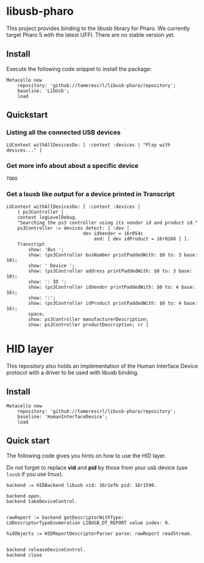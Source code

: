 # libusb-pharo

This project provides binding to the libusb library for Pharo. We currently target Pharo 5 with the latest UFFI. There are no stable version yet.

## Install

Execute the following code snippet to install the package:

~~~
Metacello new
    repository: 'github://tamerescrl/libusb-pharo/repository';
    baseline: 'LibUsb';
    load
~~~


## Quickstart

### Listing all the connected USB devices
```
LUContext withAllDevicesDo: [ :context :devices | "Play with devices..." ]
```

### Get more info about about a specific device

`TODO`

### Get a lsusb like output for a device printed in Transcript
```
LUContext withAllDevicesDo: [ :context :devices |
    | ps3Controller |
    context logLevelDebug.
    "Searching the ps3 controller using its vendor id and product id."
    ps3Controller := devices detect: [ :dev |
                            dev idVendor = 16r054c
                                and: [ dev idProduct = 16r0268 ] ].
    Transcript
        show: 'Bus ';
        show: (ps3Controller busNumber printPaddedWith: $0 to: 3 base: 10);
        show: ' Device ';
        show: (ps3Controller address printPaddedWith: $0 to: 3 base: 10);
        show: ': ID ';
        show: (ps3Controller idVendor printPaddedWith: $0 to: 4 base: 16);
        show: ':';
        show: (ps3Controller idProduct printPaddedWith: $0 to: 4 base: 16);
        space;
        show: ps3Controller manufacturerDescription;
        show: ps3Controller productDescription; cr ]
```

# HID layer
This repository also holds an implementation of the Human Interface Device protocol with a driver to be used with libusb binding.

## Install
```
Metacello new
    repository: 'github://tamerescrl/libusb-pharo/repository';
    baseline: 'HumanInterfaceDevice';
    load

```

## Quick start
The following code gives you hints on how to use the HID layer.

Do not forget to replace **vid** and **pid** by those from your usb device (use `lsusb` if you use linux).
```
backend := HIDBackend libusb vid: 16r1efb pid: 16r1590.
                
backend open.
backend takeDeviceControl.


rawReport := backend getDescriptorWithType: LUDescriptorTypeEnumeration LIBUSB_DT_REPORT value index: 0.

hidObjects := HIDReportDescriptorParser parse: rawReport readStream.


backend releaseDeviceControl.
backend close
```
